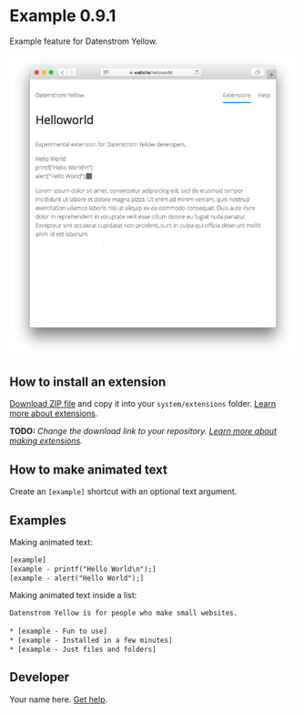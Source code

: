 # Example 0.9.1

Example feature for Datenstrom Yellow.

<p align="center"><img src="SCREENSHOT.png" alt="Screenshot"></p>

## How to install an extension

[Download ZIP file](https://github.com/datenstrom/yellow-example-feature/archive/refs/heads/main.zip) and copy it into your `system/extensions` folder. [Learn more about extensions](https://github.com/annaesvensson/yellow-update).

**TODO:** *Change the download link to your repository. [Learn more about making extensions](https://github.com/annaesvensson/yellow-publish).*

## How to make animated text

Create an `[example]` shortcut with an optional text argument. 

## Examples

Making animated text:

    [example]
    [example - printf("Hello World\n");]
    [example - alert("Hello World");]  

Making animated text inside a list:

    Datenstrom Yellow is for people who make small websites.
    
    * [example - Fun to use]
    * [example - Installed in a few minutes]
    * [example - Just files and folders]

## Developer

Your name here. [Get help](https://datenstrom.se/yellow/help/).
